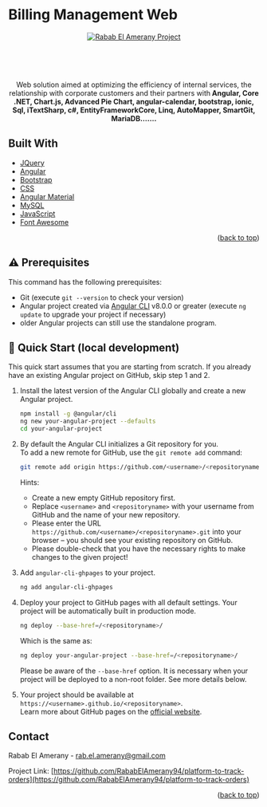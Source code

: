 <div id="top"></div>

# Billing Management Web

<p align="center">
<a href="https://github.com/RababElAmerany94/billing-management-web">
<img  alt="Rabab El Amerany Project" title="Rabab Project" src="https://github.com/RababElAmerany94/billing-management-web/blob/main/src/assets/images/site.PNG" />
</a>
</p>
<br>
<br>
<br>
<p align="center">
Web solution aimed at optimizing the efficiency of internal services, the relationship with corporate customers and their partners with<b> Angular, Core .NET, Chart.js, Advanced Pie Chart, angular-calendar, bootstrap, ionic, Sql, iTextSharp, c#, EntityFrameworkCore, Linq, AutoMapper, SmartGit, MariaDB…….</b>
</p>

## Built With

* [JQuery](https://jquery.com)
* [Angular](https://angular.io)
* [Bootstrap](https://getbootstrap.com)
* [CSS](https://www.css-com.com/)
* [Angular Material](https://material.angular.io)
* [MySQL](https://www.mysql.com)
* [JavaScript](https://www.javascript.com)
* [Font Awesome](https://fontawesome.com)

<p align="right">(<a href="#top">back to top</a>)</p>

## ⚠️ Prerequisites <a name="prerequisites"></a>

This command has the following prerequisites:

- Git (execute `git --version` to check your version)
- Angular project created via [Angular CLI](https://github.com/angular/angular-cli) v8.0.0 or greater (execute `ng update` to upgrade your project if necessary)
- older Angular projects can still use the standalone program.

## 🚀 Quick Start (local development) <a name="quickstart-local"></a>

This quick start assumes that you are starting from scratch.
If you already have an existing Angular project on GitHub, skip step 1 and 2.

1. Install the latest version of the Angular CLI globally
   and create a new Angular project.

   ```sh
   npm install -g @angular/cli
   ng new your-angular-project --defaults
   cd your-angular-project
   ```

2. By default the Angular CLI initializes a Git repository for you.  
   To add a new remote for GitHub, use the `git remote add` command:

   ```sh
   git remote add origin https://github.com/<username>/<repositoryname>.git
   ```

   Hints:

   - Create a new empty GitHub repository first.
   - Replace `<username>` and `<repositoryname>` with your username from GitHub and the name of your new repository.
   - Please enter the URL `https://github.com/<username>/<repositoryname>.git` into your browser – you should see your existing repository on GitHub.
   - Please double-check that you have the necessary rights to make changes to the given project!

3. Add `angular-cli-ghpages` to your project.

   ```sh
   ng add angular-cli-ghpages
   ```

4. Deploy your project to GitHub pages with all default settings.
   Your project will be automatically built in production mode.

   ```sh
   ng deploy --base-href=/<repositoryname>/
   ```

   Which is the same as:

   ```sh
   ng deploy your-angular-project --base-href=/<repositoryname>/
   ```

   Please be aware of the `--base-href` option. It is necessary when your project will be deployed to a non-root folder. See more details below.

5. Your project should be available at `https://<username>.github.io/<repositoryname>`.  
   Learn more about GitHub pages on the [official website](https://pages.github.com/).
   
<!-- CONTACT -->

## Contact

Rabab El Amerany - rab.el.amerany@gmail.com

Project Link: [https://github.com/RababElAmerany94/platform-to-track-orders](https://github.com/RababElAmerany94/platform-to-track-orders)

<p align="right">(<a href="#top">back to top</a>)</p>
